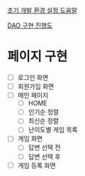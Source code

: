 [초기 개발 환경 설정 도움말](https://github.com/chisan01/balance_game_community/wiki/%EC%B4%88%EA%B8%B0-%EA%B0%9C%EB%B0%9C-%ED%99%98%EA%B2%BD-%EC%84%A4%EC%A0%95)

[DAO 구현 진행도](https://github.com/chisan01/balance_game_community/wiki/DAO-%EA%B5%AC%ED%98%84-%EC%A7%84%ED%96%89%EB%8F%84)

# 페이지 구현

- [ ] 로그인 화면
- [ ] 회원가입 화면
- [ ] 메인 페이지
  - [ ] HOME
  - [ ] 인기순 정렬
  - [ ] 최신순 정렬
  - [ ] 난이도별 게임 목록
- [ ] 게임 화면
  - [ ] 답변 선택 전
  - [ ] 답변 선택 후
- [ ] 게임 등록 화면
